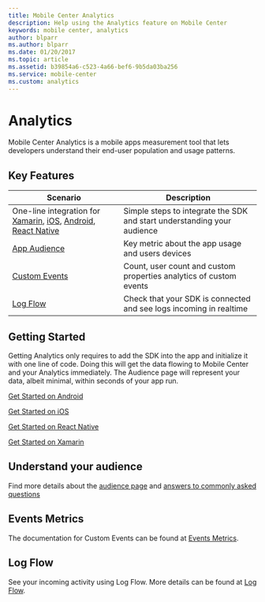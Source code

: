 ```yaml
---
title: Mobile Center Analytics
description: Help using the Analytics feature on Mobile Center
keywords: mobile center, analytics
author: blparr
ms.author: blparr
ms.date: 01/20/2017
ms.topic: article
ms.assetid: b39854a6-c523-4a66-bef6-9b5da03ba256
ms.service: mobile-center
ms.custom: analytics
---
```


# Analytics

Mobile Center Analytics is a mobile apps measurement tool that lets developers understand their end-user population and usage patterns.

## Key Features

| Scenario | Description |
|--|--|
| One-line integration for [Xamarin](~/sdk/getting-started/xamarin.md), [iOS](~/analytics/ios.md), [Android](~/analytics/android.md), [React Native](~/analytics/react-native.md) | Simple steps to integrate the SDK and start understanding your audience|
| [App Audience](~/analytics/understand-audience.md) | Key metric about the app usage and users devices|
| [Custom Events](~/analytics/understand-events.md)| Count, user count and custom properties analytics of custom events|
| [Log Flow](~/analytics/understand-log-flow.md)| Check that your SDK is connected and see logs incoming in realtime|

## Getting Started

Getting Analytics only requires to add the SDK into the app and initialize it with one line of code.
Doing this will get the data flowing to Mobile Center and your Analytics immediately.
The Audience page will represent your data, albeit minimal, within seconds of your app run.

[Get Started on Android](~/analytics/android.md)

[Get Started on iOS](~/analytics/ios.md)

[Get Started on React Native](~/analytics/react-native.md)

[Get Started on Xamarin](~/sdk/getting-started/xamarin.md)

## Understand your audience

Find more details about the [audience page](~/analytics/understand-audience.md) and [answers to commonly asked questions](~/analytics/faq.md)

## Events Metrics

The documentation for Custom Events can be found at [Events Metrics](~/analytics/understand-events.md).

## Log Flow

See your incoming activity using Log Flow. More details can be found at [Log Flow](~/analytics/understand-log-flow.md).
